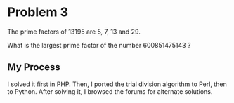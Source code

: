 Problem 3
=========

The prime factors of 13195 are 5, 7, 13 and 29.

What is the largest prime factor of the number 600851475143 ?

My Process
----------

I solved it first in PHP. Then, I ported the trial division algorithm to Perl, then to Python. After solving it, I browsed the forums for alternate solutions.